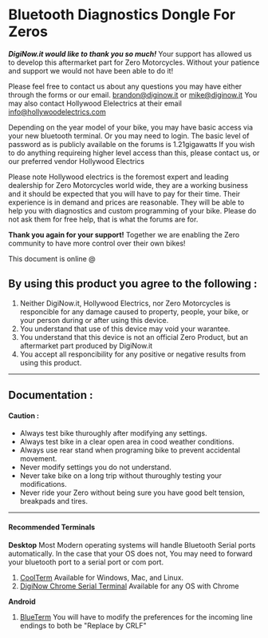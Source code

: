 # Bluetooth Diagnostics Dongle For Zeros
***DigiNow.it would like to thank you so much!*** Your support has allowed us to develop this aftermarket part for Zero Motorcycles. Without your patience and support we would not have been able to do it!

Please feel free to contact us about any questions you may have either through the forms or our email. brandon@diginow.it or mike@diginow.it You may also contact Hollywood Elelectrics at their email info@hollywoodelectrics.com

Depending on the year model of your bike, you may have basic access via your new bluetooth terminal. Or you may need to login. The basic level of password as is publicly available on the forums is 1.21gigawatts If you wish to do anything requireing higher level access than this, please contact us, or our preferred vendor Hollywood Electrics

Please note Hollywood electrics is the foremost expert and leading dealership for Zero Motorcycles world wide, they are a working business and it should be expected that you will have to pay for their time. Their experience is in demand and prices are reasonable. They will be able to help you with diagnostics and custom programming of your bike. Please do not ask them for free help, that is what the forums are for.

**Thank you again for your support!** Together we are enabling the Zero community to have more control over their own bikes!

This document is online @

## By using this product you agree to the following :
1. Neither DigiNow.it, Hollywood Electrics, nor Zero Motorcycles is responcible for any damage caused to property, people, your bike, or your person during or after using this device.
2. You understand that use of this device may void your warantee.
3. You understand that this device is not an official Zero Product, but an aftermarket part produced by DigiNow.it
4. You accept all responcibility for any positive or negative results from using this product.

---
## Documentation :

#### Caution :
* Always test bike thuroughly after modifying any settings.
* Always test bike in a clear open area in cood weather conditions.
* Always use rear stand when programing bike to prevent accidental movement.
* Never modify settings you do not understand.
* Never take bike on a long trip without thuroughly testing your modifications.
* Never ride your Zero without being sure you have good belt tension, breakpads and tires.

----

#### Recommended Terminals

**Desktop**
Most Modern operating systems will handle Bluetooth Serial ports automatically. In the case that your OS does not, You may need to forward your bluetooth port to a serial port or com port.

1. [CoolTerm](http://freeware.the-meiers.org/) Available for Windows, Mac, and Linux.
2. [DigiNow Chrome Serial Terminal](https://chrome.google.com/webstore/detail/diginow-serial-terminal/kfmecbejcnepbfdcdbbhfcjmdmmcmoah) Available for any OS with Chrome

**Android**
1. [BlueTerm](https://play.google.com/store/apps/details?id=es.pymasde.blueterm&hl=en) You will have to modify the preferences for the incoming line endings to both be "Replace by CRLF"
